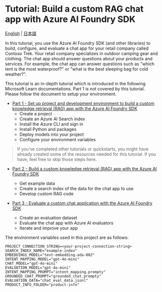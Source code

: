 # Tutorial: Build a custom RAG chat app with Azure AI Foundry SDK

[English](./README.md) | [日本語](./README.ja.md)

In this tutorial, you use the Azure AI Foundry SDK (and other libraries) to build, configure, and evaluate a chat app for your retail company called Contoso Trek. Your retail company specializes in outdoor camping gear and clothing. The chat app should answer questions about your products and services. For example, the chat app can answer questions such as "which tent is the most waterproof?" or "what is the best sleeping bag for cold weather?".

This tutorial is an in-depth tutorial which is introduced in the following Microsoft Learn documentations. Part 1 is not covered by this tutorial. Please follow the document to setup your environment.

- [Part 1 - Set up project and development environment to build a custom knowledge retrieval (RAG) app with the Azure AI Foundry SDK](https://learn.microsoft.com/en-us/azure/ai-foundry/tutorials/copilot-sdk-create-resources?tabs=windows)
  - Create a project
  - Create an Azure AI Search index
  - Install the Azure CLI and sign in
  - Install Python and packages
  - Deploy models into your project
  - Configure your environment variables

> If you've completed other tutorials or quickstarts, you might have already created some of the resources needed for this tutorial. If you have, feel free to skip those steps here.

- [Part 2 - Build a custom knowledge retrieval (RAG) app with the Azure AI Foundry SDK](https://learn.microsoft.com/en-us/azure/ai-foundry/tutorials/copilot-sdk-build-rag)

  - Get example data
  - Create a search index of the data for the chat app to use
  - Develop custom RAG code

- [Part 3 - Evaluate a custom chat application with the Azure AI Foundry SDK](https://learn.microsoft.com/en-us/azure/ai-foundry/tutorials/copilot-sdk-evaluate)
  - Create an evaluation dataset
  - Evaluate the chat app with Azure AI evaluators
  - Iterate and improve your app

The environment variables used in this project are as follows:

```text
PROJECT_CONNECTION_STRING=<your-project-connection-string>
SEARCH_INDEX_NAME="example-index"
EMBEDDINGS_MODEL="text-embedding-ada-002"
INTENT_MAPPING_MODEL="gpt-4o-mini"
CHAT_MODEL="gpt-4o-mini"
EVALUATION_MODEL="gpt-4o-mini"
INTENT_MAPPING_PROMPT="intent_mapping.prompty"
GROUNDED_CHAT_PROMPT="grounded_chat.prompty"
EVALUATION_DATA="chat_eval_data.jsonl"
PRODUCT_INFO_FOLDER="product-info"
```
